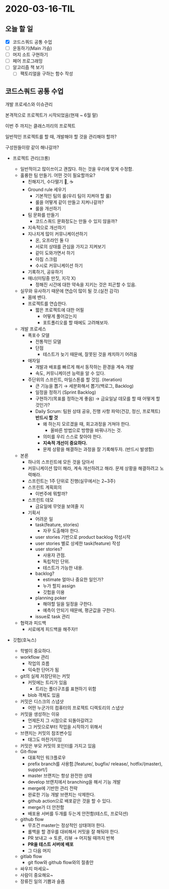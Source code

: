 # 2020-03-16-TIL

## 오늘 할 일

- [x] 코드스쿼드 공통 수업
- [ ] 운동하기(Main 가슴)
- [ ] 머지 소트 구현하기
- [ ] 페어 프로그래밍
- [ ] 알고리즘 책 보기
  - [ ] 팩토리얼을 구하는 함수 작성

## 코드스쿼드 공통 수업

개발 프로세스와 이슈관리

본격적으로 프로젝트가 시작되었음(현재 ~ 6월 말)

이번 주 까지는 클래스끼리의 프로젝트

일반적인 프로젝트를 할 때, 개발해야 할 것을 관리해야 할까?

구성원들이랑 같이 해나갈까?

- 프로젝트 관리(크롱)
  - 일반적이고 많이쓰이고 괜찮다. 하는 것을 우리에 맞게 수정함.
  - 훌륭한 팀 만들기. 어떤 것이 필요할까요?
    - 친해지기, 수다떨기 🍺, ☕️
    - Ground rule 세우기
      - 기본적인 팀의 룰(우리 팀이 지켜야 할 룰)
      - 룰을 어떻게 같이 만들고 지켜나갈까?
      - 룰을 개선하기
    - 팀 문화를 만들기
      - 코드스쿼드 문화정도는 만들 수 있지 않을까?
    - 지속적으로 개선하기
    - 지나치게 많이 커뮤니케이션하기
      - 온, 오프라인 둘 다
      - 서로의 상태를 관심을 가지고 지켜보기
      - 같이 도와가면서 하기
      - 아침 스크럼
      - 수시로 커뮤니케이션 하기
    - 기록하기, 공유하기
    - 매너(미팅중 딴짓, 지각 X)
      - 정해진 시간에 대한 약속을 지키는 것은 피곤할 수 있음.
  - 실무와 유사하기 때문에 연습이 많이 될 것.(실전 감각)
    - 몸에 밴다.
    - 프로젝트를 연습한다.
      - 짧은 프로젝트에 대한 어필
        - 어떻게 풀어갔는지
        - 포트폴리오를 할 때에도 고려해보자.
  - 개발 프로세스
    - 폭포수 모델
      - 전통적인 모델
      - 단점
        - 테스트가 늦기 때문에, 잘못된 것을 캐치하기 어려움
    - 애자일
      - 개발과 배포를 빠르게 해서 동작하는 환경을 계속 개발
      - 속도, 커뮤니케이션 능력을 알 수 있다.
    - 주단위의 스프린트, 마일스톤를 할 것임. (iteration)
      - 큰 기능을 뽑기 → 세분화해서 뽑기(백로그, Backlog)
      - 일정을 정하기 (Sprint Backlog)
      - 구현하기(목표를 정하는게 좋음) → 금요일날 데모를 할 때 어떻게 할 것인가?
      - Daily Scrum: 팀원 상태 공유, 진행 사항 파악(건강, 정신, 프로젝트) **반드시 할 것**
        - 왜 하는지 모르겠을 때, 회고과정을 거쳐야 한다.
          - 올바른 방법으로 방향을 바꿔나가는 것.
        - 의미를 우리 스스로 찾아야 한다.
        - **지속적 개선이 중요하다.**
        - 문제 상황을 해결하는 과정을 잘 기록해두자. (반드시 발생함)
  - 본론
    - 하나의 스프린트에 모든 것을 담아서
    - 커뮤니케이션 많이 해라, 계속 개선하려고 해라. 문제 상황을 해결하려고 노력해라.
    - 스프린트는 1주 단위로 진행(실무에서는 2~3주)
    - 스프린트 계획회의
      - 이번주에 뭐할까?
    - 스프린트 데모
      - 금요일에 무엇을 보여줄 지
    - 기획서
      - 어려운 일
      - task(feature, stories)
        - 자꾸 도출해야 한다.
      - user stories 기반으로 product backlog 작성시작
      - user stories 별로 상세한 task(feature) 작성
      - user stories?
        - 사용자 관점.
        - 독립적인 단위.
        - 테스트가 가능한 내용.
      - backlog?
        - estimate 얼마나 중요한 일인가?
        - 누가 할지 assign
        - 깃헙을 이용
      - planning poker
        - 해야할 일을 일정을 구한다.
        - 예측이 안되기 때문에, 평균값을 구한다.
      - issue로 task 관리
  - 협력과 피드백
    - 서로에게 피드백을 해주자!!

- 깃헙(호눅스)
  - 학벌이 중요하다.
  - workflow 관리
    - 작업의 흐름
    - 익숙한 단어가 됨
  - git의 실제 저장단위는 커밋
    - 커밋에는 트리가 있음
      - 트리는 폴더구조를 표현하기 위함
    - blob 객체도 있음
  - 커밋은 디스크의 스냅샷
    - 어떤 누군가의 컴퓨터의 프로젝트 디렉토리의 스냅샷
  - 커밋을 생성하는 이유
    - 언제든지 그 시점으로 되돌아갈려고
    - 그 커밋으로부터 작업을 시작하기 위해서
  - 브랜치는 커밋의 참조변수임
    - 태그도 마찬가지임
  - 커밋은 부모 커밋의 포인터를 가지고 있음
  - Git-flow
    - 대표적인 워크플로우
    - prefix branch를 사용함.[feature/, bugfix/ release/, hotfix/(master), support/]
    - master 브랜치는 항상 완전한 상태
    - develop 브랜치에서 branching을 해서 기능 개발
    - merge에 기반한 관리 전략
    - 완료한 기능 개발 브랜치는 삭제한다.
    - github action으로 배포같은 것을 할 수 있다.
    - merge가 더 안전함
    - 배포용 서버를 두개를 두는게 안전함(테스트, 프로덕션)
  - github flow
    - 무조건 master는 정상적인 상태여야 한다.
    - 롤백을 할 경우를 대비해서 커밋을 잘 해둬야 한다.
    - PR 보내고 → 토론, 리뷰 → 머지될 때까지 반복
    - **PR을 테스트 서버에 배포**
    - 그 다음 머지
  - gitlab flow
    - git flow와 github flow와의 절충안
  - 싸우지 마세요~
  - 사람이 중요해요~
  - 장류진 일의 기쁨과 슬픔

